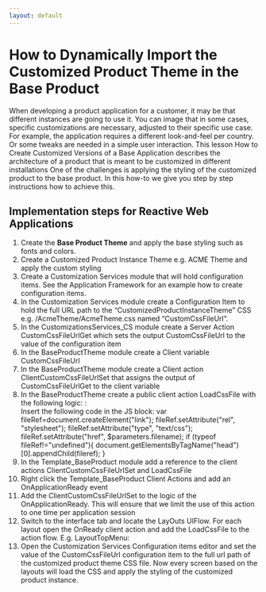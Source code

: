 ```yaml
---
layout: default
---
```

# How to Dynamically Import the Customized Product Theme in the Base Product
When developing a product application for a customer, it may be that different instances are going to use it. You can image that in some cases, specific customizations are necessary, adjusted to their specific use case. For example, the application requires a different look-and-feel per country. Or some tweaks are needed in a simple user interaction. This lesson How to Create Customized Versions of a Base Application describes the architecture of a product that is meant to be customized in different installations
One of the challenges is applying the styling of the customized product to the base product. In this how-to we give you step by step instructions how to achieve this.
## Implementation steps for Reactive Web Applications
1.	Create the **Base Product Theme** and apply the base styling such as fonts and colors.
2.	Create a Customized Product Instance Theme e.g. ACME Theme and apply the custom styling
3.	Create a Customization Services module that will hold configuration items. See the Application Framework for an example how to create configuration items.
4.	In the Customization Services module create a Configuration Item to hold the full URL path to the “CustomizedProductInstanceTheme” CSS e.g.
<server path>/AcmeTheme/AcmeTheme.css named “CustomCssFileUrl”.
5.	In the CustomizationsServices_CS module create a Server Action CustomCssFileUrlGet which sets the output CustomCssFileUrl to the value of the configuration item
6.	In the BaseProductTheme module create a Client variable CustomCssFileUrl
7.	In the BaseProductTheme module create a Client action ClientCustomCssFileUrlSet that assigns the output of CustomCssFileUrlGet to the client variable   
8.	In the BaseProductTheme create a public client action LoadCssFile with the following logic: :  
Insert the following code in the JS block:
var fileRef=document.createElement("link");
    fileRef.setAttribute("rel", "stylesheet");
    fileRef.setAttribute("type", "text/css");
    fileRef.setAttribute("href", $parameters.filename);
    if (typeof fileRef!="undefined"){
        document.getElementsByTagName("head")[0].appendChild(fileref);
}
9.	In the Template_BaseProduct module add a reference to the client actions ClientCustomCssFileUrlSet and LoadCssFile
10.	Right click the Template_BaseProduct Client Actions and add an OnApplicationReady event
11.	Add the ClientCustomCssFileUrlSet to the logic of the OnApplicationReady. This will ensure that we limit the use of this action to one time per application session
12.	Switch to the interface tab and locate the LayOuts UIFlow. For each layout open the OnReady client action and add the LoadCssFile to the action flow. E.g. LayoutTopMenu:  
13.	Open the Customization Services Configuration items editor and set the value of the CustomCssFileUrl configuration item to the full url path of the customized product theme CSS file.
Now every screen based on the layouts will load the CSS and apply the styling of the customized product instance.
